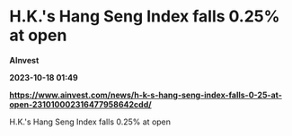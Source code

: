 # H.K.'s Hang Seng Index falls 0.25% at open
**AInvest**

**2023-10-18 01:49**

**https://www.ainvest.com/news/h-k-s-hang-seng-index-falls-0-25-at-open-231010002316477958642cdd/**

H.K.'s Hang Seng Index falls 0.25% at open